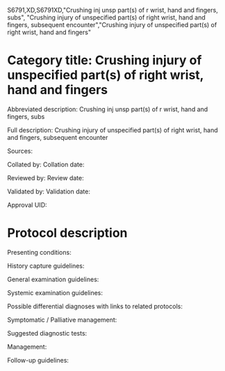 S6791,XD,S6791XD,"Crushing inj unsp part(s) of r wrist, hand and fingers, subs", "Crushing injury of unspecified part(s) of right wrist, hand and fingers, subsequent encounter","Crushing injury of unspecified part(s) of right wrist, hand and fingers"
# Category title: Crushing injury of unspecified part(s) of right wrist, hand and fingers

Abbreviated description: Crushing inj unsp part(s) of r wrist, hand and fingers, subs

Full description: Crushing injury of unspecified part(s) of right wrist, hand and fingers, subsequent encounter

Sources:

Collated by:
Collation date:

Reviewed by:
Review date:

Validated by:
Validation date:

Approval UID:

# Protocol description

Presenting conditions:

History capture guidelines:

General examination guidelines:

Systemic examination guidelines:

Possible differential diagnoses with links to related protocols:

Symptomatic / Palliative management:

Suggested diagnostic tests:

Management:

Follow-up guidelines:
